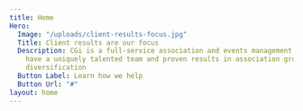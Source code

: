 ```yaml
---
title: Home
Hero:
  Image: "/uploads/client-results-focus.jpg"
  Title: Client results are our focus
  Description: CGi is a full-service association and events management company. We
    have a uniquely talented team and proven results in association growth and revenue
    diversification
  Button Label: Learn how we help
  Button Url: "#"
layout: home
---
```


